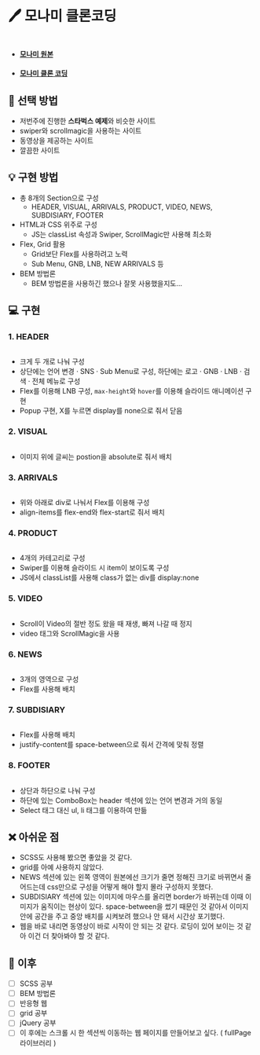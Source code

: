 # 🖊️ 모나미 클론코딩

<img scr="./image/monami-markdown.jpg" width="100%">

- #### [모나미 원본](http://www.monami.com/index.php)
- #### [모나미 클론 코딩]()

## 📌 선택 방법

- 저번주에 진행한 **스타벅스 예제**와 비슷한 사이트
- swiper와 scrollmagic을 사용하는 사이트
- 동영상을 제공하는 사이트
- 깔끔한 사이트

## 💡 구현 방법

- 총 8개의 Section으로 구성
  - HEADER, VISUAL, ARRIVALS, PRODUCT, VIDEO, NEWS, SUBDISIARY, FOOTER
- HTML과 CSS 위주로 구성
  - JS는 classList 속성과 Swiper, ScrollMagic만 사용해 최소화
- Flex, Grid 활용
  - Grid보단 Flex를 사용하려고 노력
  - Sub Menu, GNB, LNB, NEW ARRIVALS 등
- BEM 방법론
  - BEM 방법론을 사용하긴 했으나 잘못 사용했을지도...

## 💻 구현

### 1. HEADER

<img scr="./image/implement1.png" width="100%" height = "auto">

- 크게 두 개로 나눠 구성
- 상단에는 언어 변경 · SNS · Sub Menu로 구성, 하단에는 로고 · GNB · LNB · 검색 · 전체 메뉴로 구성
- Flex를 이용해 LNB 구성, `max-height`와 `hover`를 이용해 슬라이드 애니메이션 구현
- Popup 구현, X를 누르면 display를 none으로 줘서 닫음

### 2. VISUAL

<img scr="./image/implement2.png" width="100%" height = "auto">

- 이미지 위에 글씨는 postion을 absolute로 줘서 배치

### 3. ARRIVALS

<img scr="./image/implement3.png" width="100%" height = "auto">

- 위와 아래로 div로 나눠서 Flex를 이용해 구성
- align-items를 flex-end와 flex-start로 줘서 배치

### 4. PRODUCT

<img scr="./image/implement4.png" width="100%" height = "auto">

- 4개의 카테고리로 구성
- Swiper를 이용해 슬라이드 시 item이 보이도록 구성
- JS에서 classList를 사용해 class가 없는 div를 display:none

### 5. VIDEO

<img scr="./image/implement5.png" width="100%" height = "auto">

- Scroll이 Video의 절반 정도 왔을 때 재생, 빠져 나갈 때 정지
- video 태그와 ScrollMagic을 사용

### 6. NEWS

<img scr="./image/implement6.png" width="100%" height = "auto">

- 3개의 영역으로 구성
- Flex를 사용해 배치

### 7. SUBDISIARY

<img scr="./image/implement7.png" width="100%" height = "auto">

- Flex를 사용해 배치
- justify-content를 space-between으로 줘서 간격에 맞춰 정렬

### 8. FOOTER

<img scr="./image/implement8.png" width="100%" height = "auto">

- 상단과 하단으로 나눠 구성
- 하단에 있는 ComboBox는 header 섹션에 있는 언어 변경과 거의 동일
- Select 태그 대신 ul, li 태그를 이용하여 만듦

## ❌ 아쉬운 점

- SCSS도 사용해 봤으면 좋았을 것 같다.
- grid를 아예 사용하지 않았다.
- NEWS 섹션에 있는 왼쪽 영역이 원본에선 크기가 줄면 정해진 크기로 바뀌면서 줄어드는데 css만으로 구성을 어떻게 해야 할지 몰라 구성하지 못했다.
- SUBDISIARY 섹션에 있는 이미지에 마우스를 올리면 border가 바뀌는데 이때 이미지가 움직이는 현상이 있다. space-between을 썼기 때문인 것 같아서 이미지 안에 공간을 주고 중앙 배치를 시켜보려 했으나 안 돼서 시간상 포기했다.
- 웹을 바로 내리면 동영상이 바로 시작이 안 되는 것 같다. 로딩이 있어 보이는 것 같아 이건 더 찾아봐야 할 것 같다.

## 📖 이후

- [ ] SCSS 공부
- [ ] BEM 방법론
- [ ] 반응형 웹
- [ ] grid 공부
- [ ] jQuery 공부
- [ ] 이 후에는 스크롤 시 한 섹션씩 이동하는 웹 페이지를 만들어보고 싶다. ( fullPage 라이브러리 )
